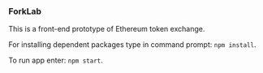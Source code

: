 ### ForkLab

This is a front-end prototype of Ethereum token exchange.

For installing dependent packages type in command prompt: `npm install`.

To run app enter: `npm start`.